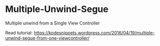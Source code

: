 # Multiple-Unwind-Segue
Multiple unwind from a Single View Controller

Read tutorial: https://kodesnippets.wordpress.com/2016/04/19/multiple-unwind-segue-from-one-viewcontroller/
